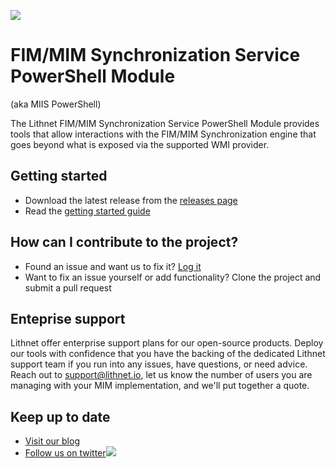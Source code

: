 ![](https://github.com/lithnet/miis-powershell/wiki/images/logo-ex-small.png)
# FIM/MIM Synchronization Service PowerShell Module
(aka MIIS PowerShell)

The Lithnet FIM/MIM Synchronization Service PowerShell Module provides tools that allow interactions with the FIM/MIM Synchronization engine that goes beyond what is exposed via the supported WMI provider.

## Getting started
* Download the latest release from the [releases page](https://github.com/lithnet/miis-powershell/releases)
* Read the [getting started guide](https://github.com/lithnet/miis-powershell/wiki)

## How can I contribute to the project?
* Found an issue and want us to fix it? [Log it](https://github.com/lithnet/miis-powershell/issues)
* Want to fix an issue yourself or add functionality? Clone the project and submit a pull request

## Enteprise support
Lithnet offer enterprise support plans for our open-source products. Deploy our tools with confidence that you have the backing of the dedicated Lithnet support team if you run into any issues, have questions, or need advice. Reach out to support@lithnet.io, let us know the number of users you are managing with your MIM implementation, and we'll put together a quote.

## Keep up to date
* [Visit our blog](http://blog.lithnet.io)
* [Follow us on twitter](https://twitter.com/lithnet_io)![](http://twitter.com/favicon.ico)
